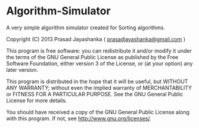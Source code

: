 Algorithm-Simulator
===================

A very simple algorithm simulator created for Sorting algorithms.


Copyright (C) 2013 Prasad Jayashanka ( prasadjayashanka@gmail.com )

This program is free software: you can redistribute it and/or modify it under the terms of 
the GNU General Public License as published by the Free Software Foundation, either version 3 of the License, 
or (at your option) any later version.

This program is distributed in the hope that it will be useful, but WITHOUT ANY WARRANTY; 
without even the implied warranty of MERCHANTABILITY or FITNESS FOR A PARTICULAR PURPOSE. 
See the GNU General Public License for more details.

You should have received a copy of the GNU General Public License along with this program. 
If not, see http://www.gnu.org/licenses/.
